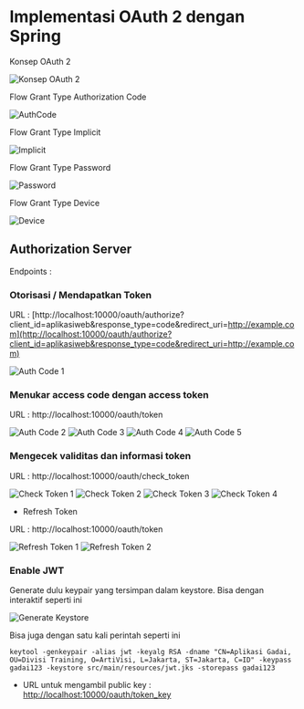 # Implementasi OAuth 2 dengan Spring #

Konsep OAuth 2

![Konsep OAuth 2](img/konsep-oauth.jpg)

Flow Grant Type Authorization Code

![AuthCode](img/oauth-authcode.jpg)

Flow Grant Type Implicit

![Implicit](img/oauth-implicit.jpg)

Flow Grant Type Password

![Password](img/oauth-password.jpg)

Flow Grant Type Device

![Device](img/oauth-device.jpg)


## Authorization Server ##

Endpoints :

### Otorisasi / Mendapatkan Token ###

URL : [http://localhost:10000/oauth/authorize?client_id=aplikasiweb&response_type=code&redirect_uri=http://example.com](http://localhost:10000/oauth/authorize?client_id=aplikasiweb&response_type=code&redirect_uri=http://example.com)

![Auth Code 1](img/authcode-1.png)

### Menukar access code dengan access token ###

URL : http://localhost:10000/oauth/token

![Auth Code 2](img/authcode-2.png)
![Auth Code 3](img/authcode-3.png)
![Auth Code 4](img/authcode-4.png)
![Auth Code 5](img/authcode-5.png)

### Mengecek validitas dan informasi token ###

URL : http://localhost:10000/oauth/check_token

![Check Token 1](img/check-token-1.png)
![Check Token 2](img/check-token-2.png)
![Check Token 3](img/check-token-3.png)
![Check Token 4](img/check-token-4.png)

* Refresh Token

URL : http://localhost:10000/oauth/token

![Refresh Token 1](img/refresh-token-1.png)
![Refresh Token 2](img/refresh-token-2.png)


### Enable JWT ##

Generate dulu keypair yang tersimpan dalam keystore. Bisa dengan interaktif seperti ini

![Generate Keystore](img/generate-keypair.png)

Bisa juga dengan satu kali perintah seperti ini

```
keytool -genkeypair -alias jwt -keyalg RSA -dname "CN=Aplikasi Gadai, OU=Divisi Training, O=ArtiVisi, L=Jakarta, ST=Jakarta, C=ID" -keypass gadai123 -keystore src/main/resources/jwt.jks -storepass gadai123
```

* URL untuk mengambil public key : [http://localhost:10000/oauth/token_key](http://localhost:10000/oauth/token_key)
